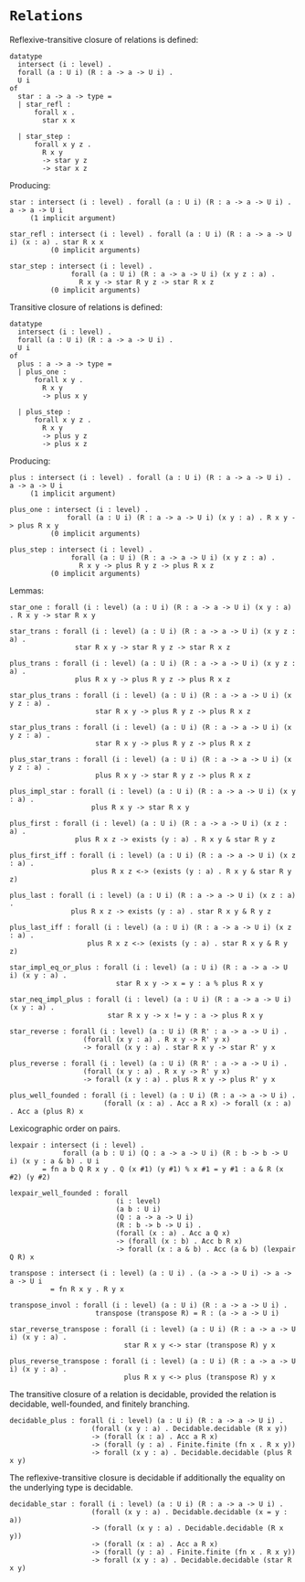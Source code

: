 # `Relations`

Reflexive-transitive closure of relations is defined:

    datatype
      intersect (i : level) .
      forall (a : U i) (R : a -> a -> U i) .
      U i
    of
      star : a -> a -> type =
      | star_refl :
          forall x .
            star x x
  
      | star_step :
          forall x y z .
            R x y
            -> star y z
            -> star x z

Producing:

    star : intersect (i : level) . forall (a : U i) (R : a -> a -> U i) . a -> a -> U i
         (1 implicit argument)

    star_refl : intersect (i : level) . forall (a : U i) (R : a -> a -> U i) (x : a) . star R x x
              (0 implicit arguments)

    star_step : intersect (i : level) .
                   forall (a : U i) (R : a -> a -> U i) (x y z : a) .
                     R x y -> star R y z -> star R x z
              (0 implicit arguments)

Transitive closure of relations is defined:

    datatype
      intersect (i : level) .
      forall (a : U i) (R : a -> a -> U i) .
      U i
    of
      plus : a -> a -> type =
      | plus_one :
          forall x y .
            R x y
            -> plus x y
  
      | plus_step :
          forall x y z .
            R x y
            -> plus y z
            -> plus x z

Producing:

    plus : intersect (i : level) . forall (a : U i) (R : a -> a -> U i) . a -> a -> U i
         (1 implicit argument)

    plus_one : intersect (i : level) .
                  forall (a : U i) (R : a -> a -> U i) (x y : a) . R x y -> plus R x y
              (0 implicit arguments)

    plus_step : intersect (i : level) .
                   forall (a : U i) (R : a -> a -> U i) (x y z : a) .
                     R x y -> plus R y z -> plus R x z
              (0 implicit arguments)

Lemmas:

    star_one : forall (i : level) (a : U i) (R : a -> a -> U i) (x y : a) . R x y -> star R x y

    star_trans : forall (i : level) (a : U i) (R : a -> a -> U i) (x y z : a) .
                    star R x y -> star R y z -> star R x z

    plus_trans : forall (i : level) (a : U i) (R : a -> a -> U i) (x y z : a) .
                    plus R x y -> plus R y z -> plus R x z

    star_plus_trans : forall (i : level) (a : U i) (R : a -> a -> U i) (x y z : a) .
                         star R x y -> plus R y z -> plus R x z

    star_plus_trans : forall (i : level) (a : U i) (R : a -> a -> U i) (x y z : a) .
                         star R x y -> plus R y z -> plus R x z

    plus_star_trans : forall (i : level) (a : U i) (R : a -> a -> U i) (x y z : a) .
                         plus R x y -> star R y z -> plus R x z

    plus_impl_star : forall (i : level) (a : U i) (R : a -> a -> U i) (x y : a) .
                        plus R x y -> star R x y

    plus_first : forall (i : level) (a : U i) (R : a -> a -> U i) (x z : a) .
                    plus R x z -> exists (y : a) . R x y & star R y z

    plus_first_iff : forall (i : level) (a : U i) (R : a -> a -> U i) (x z : a) .
                        plus R x z <-> (exists (y : a) . R x y & star R y z)

    plus_last : forall (i : level) (a : U i) (R : a -> a -> U i) (x z : a) .
                   plus R x z -> exists (y : a) . star R x y & R y z

    plus_last_iff : forall (i : level) (a : U i) (R : a -> a -> U i) (x z : a) .
                       plus R x z <-> (exists (y : a) . star R x y & R y z)

    star_impl_eq_or_plus : forall (i : level) (a : U i) (R : a -> a -> U i) (x y : a) .
                              star R x y -> x = y : a % plus R x y

    star_neq_impl_plus : forall (i : level) (a : U i) (R : a -> a -> U i) (x y : a) .
                            star R x y -> x != y : a -> plus R x y

    star_reverse : forall (i : level) (a : U i) (R R' : a -> a -> U i) .
                      (forall (x y : a) . R x y -> R' y x)
                      -> forall (x y : a) . star R x y -> star R' y x

    plus_reverse : forall (i : level) (a : U i) (R R' : a -> a -> U i) .
                      (forall (x y : a) . R x y -> R' y x)
                      -> forall (x y : a) . plus R x y -> plus R' y x

    plus_well_founded : forall (i : level) (a : U i) (R : a -> a -> U i) .
                           (forall (x : a) . Acc a R x) -> forall (x : a) . Acc a (plus R) x

Lexicographic order on pairs.

    lexpair : intersect (i : level) .
                 forall (a b : U i) (Q : a -> a -> U i) (R : b -> b -> U i) (x y : a & b) . U i
            = fn a b Q R x y . Q (x #1) (y #1) % x #1 = y #1 : a & R (x #2) (y #2)

    lexpair_well_founded : forall
                              (i : level)
                              (a b : U i)
                              (Q : a -> a -> U i)
                              (R : b -> b -> U i) .
                              (forall (x : a) . Acc a Q x)
                              -> (forall (x : b) . Acc b R x)
                              -> forall (x : a & b) . Acc (a & b) (lexpair Q R) x

    transpose : intersect (i : level) (a : U i) . (a -> a -> U i) -> a -> a -> U i
              = fn R x y . R y x

    transpose_invol : forall (i : level) (a : U i) (R : a -> a -> U i) .
                         transpose (transpose R) = R : (a -> a -> U i)

    star_reverse_transpose : forall (i : level) (a : U i) (R : a -> a -> U i) (x y : a) .
                                star R x y <-> star (transpose R) y x

    plus_reverse_transpose : forall (i : level) (a : U i) (R : a -> a -> U i) (x y : a) .
                                plus R x y <-> plus (transpose R) y x

The transitive closure of a relation is decidable, provided the
relation is decidable, well-founded, and finitely branching.

    decidable_plus : forall (i : level) (a : U i) (R : a -> a -> U i) .
                        (forall (x y : a) . Decidable.decidable (R x y))
                        -> (forall (x : a) . Acc a R x)
                        -> (forall (y : a) . Finite.finite (fn x . R x y))
                        -> forall (x y : a) . Decidable.decidable (plus R x y)

The reflexive-transitive closure is decidable if additionally the
equality on the underlying type is decidable.

    decidable_star : forall (i : level) (a : U i) (R : a -> a -> U i) .
                        (forall (x y : a) . Decidable.decidable (x = y : a))
                        -> (forall (x y : a) . Decidable.decidable (R x y))
                        -> (forall (x : a) . Acc a R x)
                        -> (forall (y : a) . Finite.finite (fn x . R x y))
                        -> forall (x y : a) . Decidable.decidable (star R x y)

